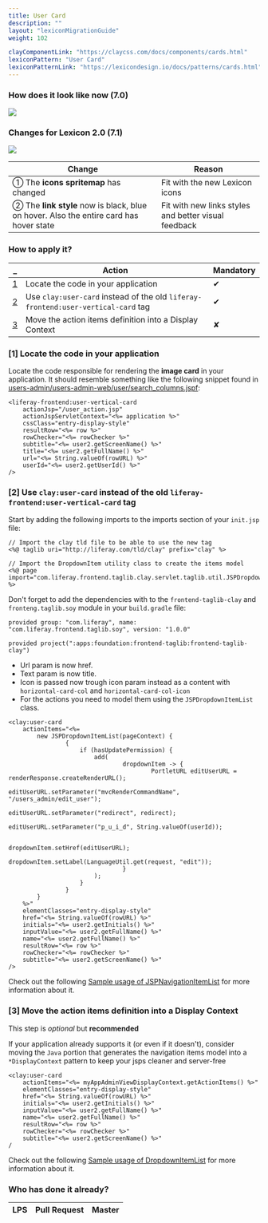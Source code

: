 ```yaml
---
title: User Card
description: ""
layout: "lexiconMigrationGuide"
weight: 102

clayComponentLink: "https://claycss.com/docs/components/cards.html"
lexiconPattern: "User Card"
lexiconPatternLink: "https://lexicondesign.io/docs/patterns/cards.html"
---
```


<article id="before-after">

### How does it look like now (7.0)

<img class="img img-thumbnail" src="/images/lexiconMigration/user_card_old.png">

### Changes for Lexicon 2.0 (7.1)

<img class="img img-thumbnail" src="/images/lexiconMigration/user_card_new.png">

Change | Reason
--- | ---
① The **icons spritemap** has changed | Fit with the new Lexicon icons
② The **link style** now is black, blue on hover. Also the entire card has hover state | Fit with new links styles and better visual feedback


</article>

<article id="steps">

### How to apply it?

_ | Action | Mandatory
--- | --- | ---
[1](#step-1) | Locate the code in your application | ✔
[2](#step-2) | Use `clay:user-card` instead of the old `liferay-frontend:user-vertical-card` tag | ✔
[3](#step-3) | Move the action items definition into a Display Context | ✘

### [1] Locate the code in your application <a id="step-1"></a>

Locate the code responsible for rendering the **image card** in your application. It should resemble something like the following snippet found in [users-admin/users-admin-web/user/search_columns.jspf](https://github.com/liferay/liferay-portal/blob/master/modules/apps/foundation/users-admin/users-admin-web/src/main/resources/META-INF/resources/user/search_columns.jspf#L49-L59):

```text/html
<liferay-frontend:user-vertical-card
	actionJsp="/user_action.jsp"
	actionJspServletContext="<%= application %>"
	cssClass="entry-display-style"
	resultRow="<%= row %>"
	rowChecker="<%= rowChecker %>"
	subtitle="<%= user2.getScreenName() %>"
	title="<%= user2.getFullName() %>"
	url="<%= String.valueOf(rowURL) %>"
	userId="<%= user2.getUserId() %>"
/>
```

### [2] Use `clay:user-card` instead of the old `liferay-frontend:user-vertical-card` tag <a id="step-2"></a>

Start by adding the following imports to the imports section of your `init.jsp` file:

```text/html
// Import the clay tld file to be able to use the new tag
<%@ taglib uri="http://liferay.com/tld/clay" prefix="clay" %>

// Import the DropdownItem utility class to create the items model
<%@ page import="com.liferay.frontend.taglib.clay.servlet.taglib.util.JSPDropdownItemList" %>
```

Don't forget to add the dependencies with to the `frontend-taglib-clay` and `fronteng.taglib.soy` module in your `build.gradle` file:

```text/html
provided group: "com.liferay", name: "com.liferay.frontend.taglib.soy", version: "1.0.0"

provided project(":apps:foundation:frontend-taglib:frontend-taglib-clay")
```

- Url param is now href.
- Text param is now title.
- Icon is passed now trough icon param instead as a content with `horizontal-card-col` and `horizontal-card-col-icon`
- For the actions you need to model them using the `JSPDropdownItemList` class.

```text/html
<clay:user-card
	actionItems="<%=
		new JSPDropdownItemList(pageContext) {
				{
					if (hasUpdatePermission) {
						add(
								dropdownItem -> {
										PortletURL editUserURL = renderResponse.createRenderURL();
										editUserURL.setParameter("mvcRenderCommandName", "/users_admin/edit_user");
										editUserURL.setParameter("redirect", redirect);
										editUserURL.setParameter("p_u_i_d", String.valueOf(userId));

										dropdownItem.setHref(editUserURL);
										dropdownItem.setLabel(LanguageUtil.get(request, "edit"));
								}
						);
					}
				}
		}
	%>"
	elementClasses="entry-display-style"
	href="<%= String.valueOf(rowURL) %>"
	initials="<%= user2.getInitials() %>"
	inputValue="<%= user2.getFullName() %>"
	name="<%= user2.getFullName() %>"
	resultRow="<%= row %>"
	rowChecker="<%= rowChecker %>"
	subtitle="<%= user2.getScreenName() %>"
/>
```

Check out the following [Sample usage of JSPNavigationItemList](https://github.com/liferay/liferay-portal/commit/1ab9c006c750052f5c1c7df7072aab961b89966c) for more information about it.

### [3] Move the action items definition into a Display Context <a id="step-3"></a>

<div class="alert alert-info">This step is <em>optional</em> but <strong>recommended</strong></div>

If your application already supports it (or even if it doesn't), consider moving the `Java` portion that generates the navigation items model into a `*DisplayContext` pattern to keep your jsps cleaner and server-free

```text/html
<clay:user-card
	actionItems="<%= myAppAdminViewDisplayContext.getActionItems() %>"
	elementClasses="entry-display-style"
	href="<%= String.valueOf(rowURL) %>"
	initials="<%= user2.getInitials() %>"
	inputValue="<%= user2.getFullName() %>"
	name="<%= user2.getFullName() %>"
	resultRow="<%= row %>"
	rowChecker="<%= rowChecker %>"
	subtitle="<%= user2.getScreenName() %>"
/
```

Check out the following [Sample usage of DropdownItemList](https://github.com/brianchandotcom/liferay-portal/pull/55548/commits/564cd7d6579bd9230bd9b999ef12e4eb21e38501) for more information about it.

</article>

<article id="who-has-it-ready">

### Who has done it already?

LPS | Pull Request | Master
--- | --- | ---

</article>
